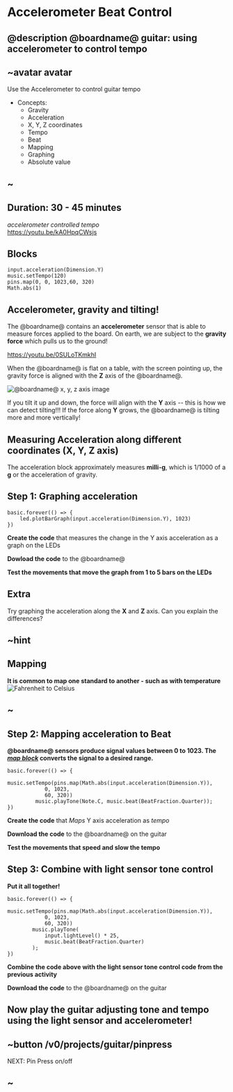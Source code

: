 # Accelerometer Beat Control

## @description @boardname@ guitar: using accelerometer to control tempo

## ~avatar avatar

Use the Accelerometer to control guitar tempo
* Concepts:
     * Gravity
     * Acceleration
     * X, Y, Z coordinates
     * Tempo
     * Beat
     * Mapping
     * Graphing
     * Absolute value

## ~  

## Duration: 30 - 45 minutes  
  
*accelerometer controlled tempo*  
https://youtu.be/kA0HpqCWsjs

## Blocks

```cards
input.acceleration(Dimension.Y)
music.setTempo(120)
pins.map(0, 0, 1023,60, 320)
Math.abs(1)            
```

## Accelerometer, gravity and tilting!

The @boardname@ contains an **accelerometer** sensor that is able to measure forces applied to the board.
On earth, we are subject to the **gravity force** which pulls us to the ground!

https://youtu.be/0SULoTKmkhI

When the @boardname@ is flat on a table, with the screen pointing up, the gravity force is aligned
with the **Z** axis of the @boardname@. 

![@boardname@ x, y, z axis image](/static/mb/projects/guitar/accelleration_axis.png)  

If you tilt it up and down, the force will align with the **Y** axis -- this is how we can detect tilting!!!
If the force along **Y** grows, the @boardname@ is tilting more and more vertically!

## Measuring Acceleration along different coordinates (X, Y, Z axis)  

The acceleration block approximately measures **milli-g**, which is 1/1000 of a **g** or the 
acceleration of gravity. 

## Step 1: Graphing acceleration 
```blocks
basic.forever(() => {
    led.plotBarGraph(input.acceleration(Dimension.Y), 1023)
})
```
**Create the code** that measures the change in the Y axis acceleration as a graph on the LEDs  
  
**Dowload the code** to the @boardname@ 
  
**Test the movements that move the graph from 1 to 5 bars on the LEDs** 

## Extra

Try graphing the acceleration along the **X** and **Z** axis. Can you explain the differences?

## ~hint  
## Mapping  
**It is common to map one standard to another - such as with temperature**  
![Fahrenheit to Celsius](/static/mb/projects/guitar/map_analogy.png "Fahrenheit to Celsius")  
## ~

## Step 2: Mapping acceleration to Beat
**@boardname@ sensors produce signal values between 0 to 1023. The *[map block](/reference/pins/map)* converts the signal to a desired range.**    
```blocks
basic.forever(() => {
        music.setTempo(pins.map(Math.abs(input.acceleration(Dimension.Y)),
            0, 1023,
            60, 320))
         music.playTone(Note.C, music.beat(BeatFraction.Quarter));
})
```  

**Create the code** that *Maps*  Y axis acceleration as *tempo*  
  
**Download the code** to the @boardname@ on the guitar  
  
**Test the movements that speed and slow the tempo**  

## Step 3: Combine with light sensor tone control  
**Put it all together!**

```blocks
basic.forever(() => {
        music.setTempo(pins.map(Math.abs(input.acceleration(Dimension.Y)),
            0, 1023,
            60, 320))
        music.playTone(
            input.lightLevel() * 25,
            music.beat(BeatFraction.Quarter)
        );
})
```  
**Combine the code above with the light sensor tone control code from the previous activity**
  
**Download the code** to the @boardname@ on the guitar    

##  Now play the guitar adjusting tone and tempo using the light sensor and accelerometer!

## ~button /v0/projects/guitar/pinpress
NEXT: Pin Press on/off
## ~
